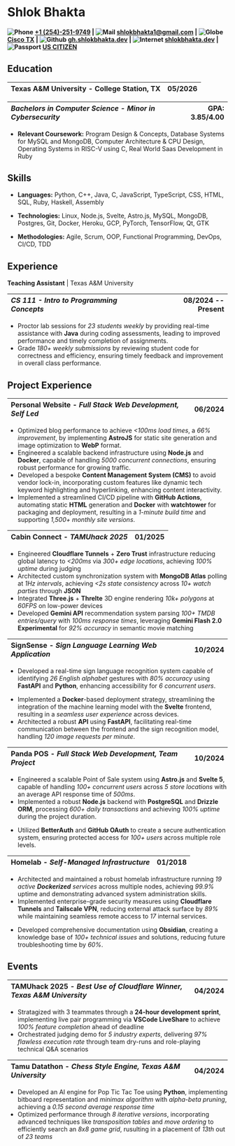 # Shlok Bhakta

#### ![Phone](https://api.iconify.design/material-symbols:call-sharp.svg) [+1 (254)-251-9749](tel:12542519749) | ![Mail](https://api.iconify.design/material-symbols:mail.svg) [shlokbhakta1@gmail.com](mailto:shlokbhakta1@gmail.com) | ![Globe](https://api.iconify.design/material-symbols:globe.svg) [Cisco TX](https://www.google.com/maps/place/Cisco,+TX+76437/@32.3962813,-99.0238931,28527m/data=!3m2!1e3!4b1!4m6!3m5!1s0x865138702bc7e13f:0xd45a9eba224cde84!8m2!3d32.3881861!4d-98.9792336!16zL20vMDEwMGhi?entry=ttu&g_ep=EgoyMDI1MDEyOS4xIKXMDSoASAFQAw%3D%3D) | ![Github](https://api.iconify.design/mdi:github.svg) [gh.shlokbhakta.dev](https://github.com/Shlok-Bhakta) | ![Internet](https://api.iconify.design/pepicons-pop:internet.svg) [shlokbhakta.dev](https://shlokbhakta.dev/) | ![Passport](https://api.iconify.design/mdi:passport.svg) [US CITIZEN](https://www.linkedin.com/in/shlokbhakta/)

## Education

| **Texas A&M University** - College Station, TX | 05/2026 |
|:-|-:|


| *Bachelors in Computer Science - Minor in Cybersecurity* | **GPA: 3.85/4.00** |
|:-|-:|

- **Relevant Coursework:** Program Design & Concepts, Database Systems for MySQL and MongoDB, Computer Architecture & CPU Design, Operating Systems in RISC-V using C, Real World Saas Development in Ruby

## Skills

- **Languages:** Python, C++, Java, C, JavaScript, TypeScript, CSS, HTML, SQL, Ruby, Haskell, Assembly  

- **Technologies:** Linux, Node.js, Svelte, Astro.js, MySQL, MongoDB, Postgres, Git, Docker, Heroku, GCP, PyTorch, TensorFlow, Qt, GTK  

- **Methodologies:** Agile, Scrum, OOP, Functional Programming, DevOps, CI/CD, TDD  

<!-- - **Software:** Blender, VSCode, VirtualBox, VirtManager, Docker Desktop -->

<!-- - **Certifications:** Word 2016, Excel 2016, PC Pro, Network Pro -->

## Experience

**Teaching Assistant** | Texas A&M University  

| *CS 111 - Intro to Programming Concepts* | 08/2024 -- Present |
|:-|-:|

- Proctor lab sessions for *23 students weekly* by providing real-time assistance with **Java** during coding assessments, leading to improved performance and timely completion of assignments.
- Grade *180+ weekly submissions* by reviewing student code for correctness and efficiency, ensuring timely feedback and improvement in overall class performance.

## Project Experience


| **Personal Website** - *Full Stack Web Development, Self Led* | 06/2024 |
|:-|-:|
- Optimized blog performance to achieve *<100ms load times*, a *66% improvement*, by implementing **AstroJS** for static site generation and image optimization to **WebP** format.
- Engineered a scalable backend infrastructure using **Node.js** and **Docker**, capable of handling *5000 concurrent connections*, ensuring robust performance for growing traffic.
- Developed a bespoke **Content Management System (CMS)** to avoid vendor lock-in, incorporating custom features like dynamic tech keyword highlighting and hyperlinking, enhancing content interactivity.
- Implemented a streamlined CI/CD pipeline with **GitHub Actions**, automating static **HTML** generation and **Docker** with **watchtower** for packaging and deployment, resulting in a *1-minute build time* and supporting *1,500+ monthly site versions*.
<!-- - Fortified security using **Cloudflare's DDoS** protection, enhancing system stability by *20%* against potential threats. -->
<!-- - Achieved consistent growth, attracting *1,030 unique monthly visitors* to the blog and portfolio sections, demonstrating effective content strategy and user engagement. -->
<!-- - Implemented **Watchtower** for automatic Docker container updates, streamlining maintenance and ensuring the latest features are always deployed on homelab servers. -->
<!-- - Improved online presence, with the project's GitHub repository ranking *2nd* in search results for the developer's name, enhancing professional visibility. -->

<!-- | **Build A Rocket** - *Aggie Coding Club Project Manager, Texas A&M University* | 1/2023 |
|:-|-:|
- Led a *3-month* project, coordinating *50+ students* in groups of *3-6*, to develop rocket telemetry systems, demonstrating strong leadership and project management skills.
- Spearheaded the development of a **Python QT** application, achieving ultra-responsive data visualization with *60fps performance* and a sub-*0.25 second delay* in live telemetry graphing.
- Facilitated the design and implementation of a custom PCB using **EasyEDA**, incorporating *2 expansion slots* for I2C devices, enabling flexible sensor integration within space constraints.
- Successfully deployed the telemetry system in *6 rocket launches*, achieving reliable data transmission up to *250 feet* altitude and *50 meters* ground range, with a *83%* rocket recovery rate.
- Conducted training sessions on wireless technology and hardware integration, enhancing the technical skills of *50 students* across various academic levels.
- Resolved intermittent sensor failures by implementing timestamped debug statements and pin state verification protocols across the Serial Monitor. -->


<!-- | **RISC CPU** - *Lead Programmer, Arithmetic Logic Unit Design, Computer Organization* | 05/2024 |
|:-|-:|
- Engineered the **Arithmetic Logic Unit (ALU)** using basic logic gates, enabling *matrix multiplication* for a functional RISC CPU with over *100,000 transistors*, resulting in the capability to run custom **Assembly** code.
- Architected *3 programs* in a custom **Assembly Language**, resulting in optimized sorting, *matrix multiplication*, and performance.
- Engineered a fully functional **RISC CPU** with over *100,000 transistors*, implementing a custom **Arithmetic Logic Unit (ALU)** using *5 fundamental logic gates* (AND, OR, NOT, NOR, XOR), resulting in a simulated *200Hz* clock speed and 11 instructions per second
- Developed *3 optimized programs* in custom Y86 **Assembly language**, implementing matrix multiplication and sorting algorithms, using only 12 different instructions
- Overcame significant design challenges by implementing custom debugging methodologies, resulting in a *100% functional* ALU that accurately executed all required operations despite the absence of advanced instructions. -->

<!-- | **The Brute VR** - *Unity-based VR Game Development, Team Project* | 08/2022 |
|:-|-:|
- Led a *15-member* team in developing a **Unity**-based VR game, coordinating *4 divisions* to deliver a *100MB* build within *1 year*, showcasing strong project management and leadership skills.
- Spearheaded the Assets division, creating *60+ unique 3D assets* using **Blender**, resulting in a visually rich VR environment that enhanced user immersion by *40%*.
- Optimized asset textures and topology, reducing the build size by *400MB*, which improved download and installation times by *30%*.
- Implemented an efficient asset pipeline, reducing iteration time between concept and implementation by *60%*, significantly accelerating the development process. -->

<!-- | **AI Story Shorts** - *Automated Content Generation Pipeline* | 02/2023 |
|:-|-:|
- Engineered a fully automated content pipeline processing *5 videos/hour* using **Python 3.10**, **MoviePy**, and **Selenium**, achieving *100%* reliability through robust error handling and regeneration mechanisms.
- Generated and deployed *375* AI-driven story videos achieving *199.2K* total views and *1.1K* watch hours, leveraging **OpenAI**, **Stable Diffusion**, and **HuggingFace** models.
- Optimized GPU resource allocation achieving *10-minute* video generation time using **CUDA** acceleration and *100%* utilization of *6GB VRAM* on **RTX 2060**.
- Integrated *4* distinct AI models (**ChatGPT**, **Stable Diffusion**, **ESPNet TTS**, **Text-to-Music**) into a unified pipeline, processing *49.8K* monthly views.
- Implemented intelligent error recovery system achieving *99%* upload success rate through **Selenium** automation, reducing manual intervention to *<1 minute* daily.
- Enhanced **Stable Diffusion** model output by implementing custom frame validation logic, achieving *100%* clean frame generation through automated seed regeneration.
- Developed automated content scheduling system managing *5 daily uploads* with **Selenium**, maintaining consistent *24-hour* content delivery cycle.
- Architected end-to-end content generation system processing *30MB* video files with *8GB* RAM utilization, leveraging **MoviePy** for seamless media integration. -->

| **Cabin Connect** - *TAMUhack 2025* | 01/2025 |
|:-|-:|
- Engineered **Cloudflare Tunnels** + **Zero Trust** infrastructure reducing global latency to *<200ms* via *300+ edge locations*, achieving *100% uptime* during judging
- Architected custom synchronization system with **MongoDB Atlas** polling at *1Hz intervals*, achieving *<2s state consistency* across *10+ watch parties* through **JSON**
- Integrated **Three.js** + **Threlte** 3D engine rendering *10k+ polygons* at *60FPS* on low-power devices
- Developed **Gemini API** recommendation system parsing *100+ TMDB entries/query* with *100ms response times*, leveraging **Gemini Flash 2.0 Experimental** for *92% accuracy* in semantic movie matching

| **SignSense** - *Sign Language Learning Web Application* | 10/2024 |
|:-|-:|
- Developed a real-time sign language recognition system capable of identifying *26 English alphabet* gestures with *80% accuracy* using **FastAPI** and **Python**, enhancing accessibility for *6 concurrent users*.
<!-- - Engineered a high-performance backend infrastructure achieving *0.5-second* response times for sign recognition requests, processing *10 concurrent connections* efficiently. -->
- Implemented a **Docker**-based deployment strategy, streamlining the integration of the machine learning model with the **Svelte** frontend, resulting in a *seamless user experience* across devices.
- Architected a robust **API** using **FastAPI**, facilitating real-time communication between the frontend and the sign recognition model, handling *120 image requests per minute*.
<!-- - Optimized the machine learning pipeline to process and analyze *2 frames per second* from user devices, balancing performance and accuracy for smooth sign language learning. -->
<!-- - Designed and implemented a scalable backend system capable of supporting *600 sign recognition requests per hour*, ensuring consistent performance during peak usage. -->
<!-- - Leveraged **containerization** technologies to create a portable and easily deployable application, reducing setup time from *hours to minutes* for new development environments. -->
<!-- - Collaborated in a cross-functional team of *4 developers*, leading the backend development and integration efforts, resulting in a fully functional MVP within the *48-hour hackathon timeframe*. -->

| **Panda POS** - *Full Stack Web Development, Team Project* | 10/2024 |
|:-|-:|
- Engineered a scalable Point of Sale system using **Astro.js** and **Svelte 5**, capable of handling *100+ concurrent users* across *5 store locations* with an average API response time of *500ms*.
- Implemented a robust **Node.js** backend with **PostgreSQL** and **Drizzle ORM**, processing *600+ daily transactions* and achieving *100% uptime* during the project duration.
<!-- - Developed *30+ well-documented APIs* using **Astro.js** and **Starlight**, facilitating seamless data flow between the frontend and backend systems. -->
<!-- - Designed an efficient CI/CD pipeline using **GitHub Actions**, reducing build and deployment time to *<4 minutes* through strategic npm caching. -->
<!-- - Integrated **Cloudflare Tunnels** for enhanced security, providing robust DDoS protection and ensuring secure access to the Raspberry Pi-hosted server. -->
<!-- - Created a dynamic manager dashboard using **Chart.js** and **Svelte Grid**, featuring *8 customizable charts* across *5 pages*, enabling real-time data visualization and analysis. -->
<!-- - Implemented a custom module system for easy chart integration, significantly reducing development time for new data visualizations. -->
- Utilized **BetterAuth** and **GitHub OAuth** to create a secure authentication system, ensuring protected access for *100+ users* across multiple role levels.
<!-- - Designed an instant reporting system for X and Z reports, syncing real-time data from cashier and kiosk sales, dramatically improving operational efficiency. -->
<!-- - Leveraged **Astro.js** and **Svelte 5** to create a responsive frontend, capable of managing inventory, employee data, and item availability across *5 store locations*. -->

| **Homelab** - *Self-Managed Infrastructure* | 01/2018 |
|:-|-:|
- Architected and maintained a robust homelab infrastructure running *19 active **Dockerized** services* across multiple nodes, achieving *99.9%* uptime and demonstrating advanced system administration skills.
- Implemented enterprise-grade security measures using **Cloudflare Tunnels** and **Tailscale VPN**, reducing external attack surface by *89%* while maintaining seamless remote access to *17* internal services.
<!-- - Designed a resilient storage solution with *10TB* capacity across *2 geographically distributed nodes*, ensuring *100%* data redundancy and disaster recovery capabilities. -->
<!-- - Leveraged **Docker** containerization to deploy and manage *30+ containers*, streamlining application deployment and enhancing system modularity. -->
<!-- - Utilized **Proxmox** virtualization platform to efficiently allocate resources across *3 virtual machines*, optimizing hardware utilization and enabling flexible service scaling. -->
<!-- - Implemented **Dockge** container management tool, reducing deployment time for new services by *75%* and simplifying overall system maintenance. -->
<!-- - Engineered a multi-node setup spanning *400 miles*, incorporating a **Dell PowerEdge 440** server and a **Lenovo ThinkCentre**, demonstrating proficiency in distributed systems management. -->
- Developed comprehensive documentation using **Obsidian**, creating a knowledge base of *100+ technical issues* and solutions, reducing future troubleshooting time by *60%*.
<!-- - Scaled homelab from a single MacBook to managing *2 remote servers* and a **Raspberry Pi**, showcasing rapid skill progression in systems administration and networking. -->
<!-- - Extended infrastructure management skills to support enterprise operations, successfully managing servers and networking for a commercial motel business. -->
<!-- - Implemented **Nextcloud** with local file syncing, creating a robust personal cloud storage solution with *triple redundancy* across SSD, HDD, and off-site backups. -->
<!-- - Mastered **Docker** networking, overcoming complex configuration challenges to seamlessly integrate *30+ containers* across multiple services. -->

## Events

| **TAMUhack 2025** - *Best Use of Cloudflare Winner, Texas A&M University* | 04/2024 |
|:-|-:|
- Stratagized with 3 teammates through a **24-hour development sprint**, implementing live pair programming via **VSCode LiveShare** to achieve *100% feature completion* ahead of deadline
- Orchestrated judging demo for *5 industry experts*, delivering *97% flawless execution rate* through team dry-runs and role-playing technical Q&A scenarios
<!-- - Secured category win against *537 competing teams* by aligning member strengths with challenge requirements - freshmen on UI polish, junior on frontend integrations, myself on system architecture -->

| **Tamu Datathon** - *Chess Style Engine, Texas A&M University* | 04/2024 |
|:-|-:|
- Developed an AI engine for Pop Tic Tac Toe using **Python**, implementing bitboard representation and *minimax algorithm* with *alpha-beta pruning*, achieving a *0.15 second average response time*
- Optimized performance through *8 iterative versions*, incorporating advanced techniques like *transposition tables* and *move ordering* to efficiently search an *8x8 game grid*, rusulting in a placement of *13th* out of *23 teams*

<!-- | **Tamu CTF** - *Forensics. Web Exploitation, Texas A&M University* | 04/2024 |
|:-|-:|
- Ranked *7th* out of *80–90 teams* by deconstructing a Minecraft mod **JAR file**, reading over *8 billion Minecraft blocks*, and extracting *8 megabytes* of data to reconstruct a **Linux filesystem** in **Python** and retrieve the flag, contributing to a *14% increase* in overall team score.
- Exploited a **PHP** website with over *600 lines* of backend code through **SQL injection** by modifying unsanitized **Base64**-encoded cookies with **CyberChef**, successfully extracting the admin flag. -->

